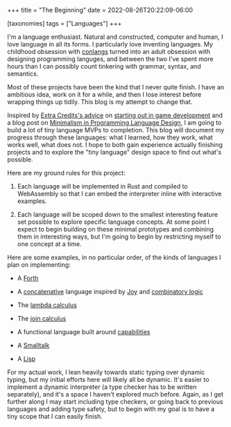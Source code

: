 +++
title = "The Beginning"
date = 2022-08-26T20:22:09-06:00

[taxonomies]
tags = ["Languages"]
+++

I'm a language enthusiast. Natural and constructed, computer and human, I love language in all its forms. I particularly love inventing languages. My childhood obsession with [conlangs](https://conlang.org/) turned into an adult obsession with designing programming languges, and between the two I've spent more hours than I can possibly count tinkering with grammar, syntax, and semantics.

<!-- more -->

Most of these projects have been the kind that I never quite finish. I have an ambitious idea, work on it for a while, and then I lose interest before wrapping things up tidily. This blog is my attempt to change that.

Inspired by [Extra Credits's advice](https://www.youtube.com/watch?v=z06QR-tz1_o) on [starting out in game development](https://www.youtube.com/watch?v=UvCri1tqIxQ) and a blog post on [Minimalism in Programming Language Design](https://pointersgonewild.com/2022/05/23/minimalism-in-programming-language-design/), I am going to build a lot of tiny language MVPs to completion. This blog will document my progress through these languages: what I learned, how they work, what works well, what does not. I hope to both gain experience actually finishing projects and to explore the "tiny language" design space to find out what's possible.

Here are my ground rules for this project:

1. Each language will be implemented in Rust and compiled to WebAssembly so that I can embed the interpreter inline with interactive examples.

2. Each language will be scoped down to the smallest interesting feature set possible to explore specific language concepts. At some point I expect to begin building on these minimal prototypes and combining them in interesting ways, but I'm going to begin by restricting myself to one concept at a time.

Here are some examples, in no particular order, of the kinds of languages I plan on implementing:

* A [Forth](https://www.forth.com/starting-forth/)

* A [concatenative](https://concatenative.org/wiki/view/Front%20Page) language inspired by [Joy](https://hypercubed.github.io/joy/joy.html) and [combinatory logic](https://en.wikipedia.org/wiki/Combinatory_logic)

* The [lambda calculus](https://en.wikipedia.org/wiki/Lambda_calculus)

* The [join calculus](https://en.wikipedia.org/wiki/Join-calculus)

* A functional language built around [capabilities](https://en.wikipedia.org/wiki/Capability-based_security)

* A [Smalltalk](https://en.wikipedia.org/wiki/Smalltalk)

* A [Lisp](https://en.wikipedia.org/wiki/Lisp_(programming_language))

For my actual work, I lean heavily towards static typing over dynamic typing, but my initial efforts here will likely all be dynamic. It's easier to implement a dynamic interpreter (a type checker has to be written separately), and it's a space I haven't explored much before. Again, as I get further along I may start including type checkers, or going back to previous languages and adding type safety, but to begin with my goal is to have a tiny scope that I can easily finish.

